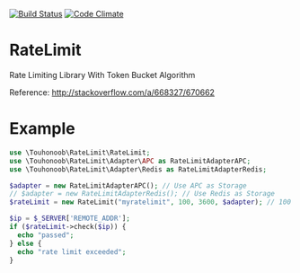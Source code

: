 [![Build Status](https://travis-ci.org/touhonoob/RateLimit.svg)](https://travis-ci.org/touhonoob/RateLimit/)
[![Code Climate](https://codeclimate.com/github/touhonoob/RateLimit/badges/gpa.svg)](https://codeclimate.com/github/touhonoob/RateLimit)
# RateLimit
Rate Limiting Library With Token Bucket Algorithm

Reference: http://stackoverflow.com/a/668327/670662
# Example
````php
use \Touhonoob\RateLimit\RateLimit;
use \Touhonoob\RateLimit\Adapter\APC as RateLimitAdapterAPC;
use \Touhonoob\RateLimit\Adapter\Redis as RateLimitAdapterRedis;

$adapter = new RateLimitAdapterAPC(); // Use APC as Storage
// $adapter = new RateLimitAdapterRedis(); // Use Redis as Storage
$rateLimit = new RateLimit("myratelimit", 100, 3600, $adapter); // 100 Requests / Hour

$ip = $_SERVER['REMOTE_ADDR'];
if ($rateLimit->check($ip)) {
  echo "passed";
} else {
  echo "rate limit exceeded";
}
````
